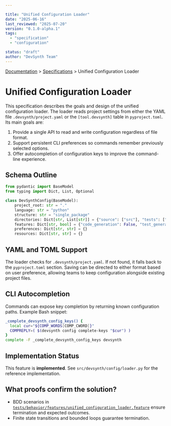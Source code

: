```yaml
---

title: "Unified Configuration Loader"
date: "2025-06-16"
last_reviewed: "2025-07-20"
version: "0.1.0-alpha.1"
tags:
  - "specification"
  - "configuration"

status: "draft"
author: "DevSynth Team"
---
```

<div class="breadcrumbs">
<a href="../index.md">Documentation</a> &gt; <a href="index.md">Specifications</a> &gt; Unified Configuration Loader
</div>

# Unified Configuration Loader

This specification describes the goals and design of the unified configuration loader. The loader reads project settings from either the YAML file `.devsynth/project.yaml` or the `[tool.devsynth]` table in `pyproject.toml`. Its main goals are:

1. Provide a single API to read and write configuration regardless of file format.
2. Support persistent CLI preferences so commands remember previously selected options.
3. Offer autocompletion of configuration keys to improve the command-line experience.


## Schema Outline

```python
from pydantic import BaseModel
from typing import Dict, List, Optional

class DevSynthConfig(BaseModel):
    project_root: str = "."
    language: str = "python"
    structure: str = "single_package"
    directories: Dict[str, List[str]] = {"source": ["src"], "tests": ["tests"], "docs": ["docs"]}
    features: Dict[str, bool] = {"code_generation": False, "test_generation": False}
    preferences: Dict[str, str] = {}
    resources: Dict[str, str] = {}
```

## YAML and TOML Support

The loader checks for `.devsynth/project.yaml`. If not found, it falls back to the `pyproject.toml` section. Saving can be directed to either format based on user preference, allowing teams to keep configuration alongside existing project files.

## CLI Autocompletion

Commands can expose key completion by returning known configuration paths. Example Bash snippet:

```bash
_complete_devsynth_config_keys() {
  local cur="${COMP_WORDS[COMP_CWORD]}"
  COMPREPLY=( $(devsynth config complete-keys "$cur") )
}
complete -F _complete_devsynth_config_keys devsynth
```

## Implementation Status

This feature is **implemented**. See `src/devsynth/config/loader.py` for the
reference implementation.

## What proofs confirm the solution?
- BDD scenarios in [`tests/behavior/features/unified_configuration_loader.feature`](../../tests/behavior/features/unified_configuration_loader.feature) ensure termination and expected outcomes.
- Finite state transitions and bounded loops guarantee termination.
